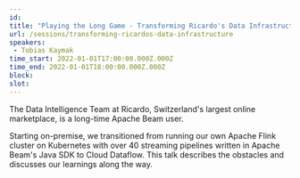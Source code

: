```yaml
---
id: 
title: "Playing the Long Game - Transforming Ricardo's Data Infrastructure with Apache Beam"
url: /sessions/transforming-ricardos-data-infrastructure
speakers:
 - Tobias Kaymak
time_start: 2022-01-01T17:00:00.000Z.000Z
time_end: 2022-01-01T18:00:00.000Z.000Z
block: 
slot: 
---
```


The Data Intelligence Team at Ricardo, Switzerland's largest online marketplace, is a long-time Apache Beam user.
 
 Starting on-premise, we transitioned from running our own Apache Flink cluster on Kubernetes with over 40 streaming pipelines written in Apache Beam's Java SDK to Cloud Dataflow. This talk describes the obstacles and discusses our learnings along the way.